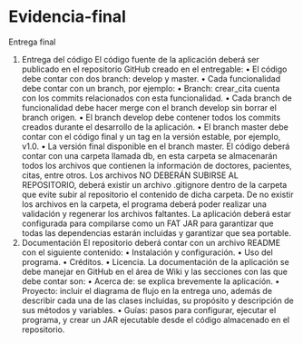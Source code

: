 # Evidencia-final
Entrega final 
1. Entrega del código 
El código fuente de la aplicación deberá ser publicado en el repositorio GitHub creado en el entregable:
• El código debe contar con dos branch: develop y master.
• Cada funcionalidad debe contar con un branch, por ejemplo:
• Branch: crear_cita cuenta con los commits relacionados con esta funcionalidad. 
• Cada branch de funcionalidad debe hacer merge con el branch develop sin borrar el branch origen.
• El branch develop debe contener todos los commits creados durante el desarrollo de la aplicación.
• El branch master debe contar con el código final y un tag en la versión estable, por ejemplo, v1.0.
• La versión final disponible en el branch master.
El código deberá contar con una carpeta llamada db, en esta carpeta se almacenarán todos los archivos que contienen la 
información de doctores, pacientes, citas, entre otros. Los archivos NO DEBERÁN SUBIRSE AL REPOSITORIO, deberá existir 
un archivo .gitignore dentro de la carpeta que evite subir al repositorio el contenido de dicha carpeta. De no existir los 
archivos en la carpeta, el programa deberá poder realizar una validación y regenerar los archivos faltantes.
La aplicación deberá estar configurada para compilarse como un FAT JAR para garantizar que todas las dependencias 
estarán incluidas y garantizar que sea portable.
2. Documentación 
El repositorio deberá contar con un archivo README con el siguiente contenido:
• Instalación y configuración.
• Uso del programa.
• Créditos.
• Licencia.
La documentación de la aplicación se debe manejar en GitHub en el área de Wiki y las secciones con las que debe contar 
son: 
• Acerca de: se explica brevemente la aplicación.
• Proyecto: incluir el diagrama de flujo en la entrega uno, además de describir cada una de las clases incluidas, su 
propósito y descripción de sus métodos y variables. 
• Guías: pasos para configurar, ejecutar el programa, y crear un JAR ejecutable desde el código almacenado en el 
repositorio.
